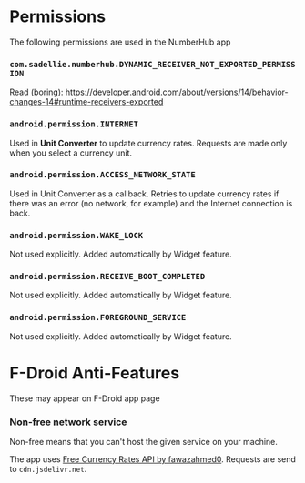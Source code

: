 # Permissions

The following permissions are used in the NumberHub app

### `com.sadellie.numberhub.DYNAMIC_RECEIVER_NOT_EXPORTED_PERMISSION`

Read (boring): https://developer.android.com/about/versions/14/behavior-changes-14#runtime-receivers-exported

### `android.permission.INTERNET`

Used in **Unit Converter** to update currency rates. Requests are made only when you select a currency unit.

### `android.permission.ACCESS_NETWORK_STATE`

Used in Unit Converter as a callback. Retries to update currency rates if there was an error (no network, for example) and the Internet connection is back.

### `android.permission.WAKE_LOCK`

Not used explicitly. Added automatically by Widget feature.

### `android.permission.RECEIVE_BOOT_COMPLETED`

Not used explicitly. Added automatically by Widget feature.

### `android.permission.FOREGROUND_SERVICE`

Not used explicitly. Added automatically by Widget feature.

# F-Droid Anti-Features

These may appear on F-Droid app page

### Non-free network service

Non-free means that you can't host the given service on your machine.

The app uses [Free Currency Rates API by fawazahmed0](https://github.com/fawazahmed0/exchange-api). Requests are send to `cdn.jsdelivr.net`. 

